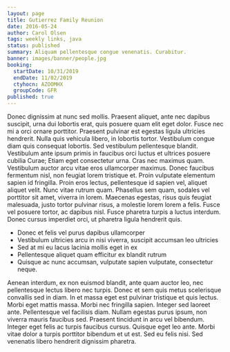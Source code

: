 ```yaml
---
layout: page
title: Gutierrez Family Reunion
date: 2016-05-24
author: Carol Olsen
tags: weekly links, java
status: published
summary: Aliquam pellentesque congue venenatis. Curabitur.
banner: images/banner/people.jpg
booking:
  startDate: 10/31/2019
  endDate: 11/02/2019
  ctyhocn: AZOOMHX
  groupCode: GFR
published: true
---
```

Donec dignissim at nunc sed mollis. Praesent aliquet, ante nec dapibus suscipit, urna dui lobortis erat, quis posuere quam elit eget dolor. Fusce nec mi a orci ornare porttitor. Praesent pulvinar est egestas ligula ultricies hendrerit. Nulla quis vehicula libero, in lobortis tortor. Vestibulum congue diam quis consequat lobortis. Sed vestibulum pellentesque blandit. Vestibulum ante ipsum primis in faucibus orci luctus et ultrices posuere cubilia Curae;
Etiam eget consectetur urna. Cras nec maximus quam. Vestibulum auctor arcu vitae eros ullamcorper maximus. Donec faucibus fermentum nisl, non feugiat lorem tristique et. Proin vulputate elementum sapien id fringilla. Proin eros lectus, pellentesque id sapien vel, aliquet aliquet velit. Nunc vitae rutrum quam. Phasellus sem quam, sodales vel porttitor sit amet, viverra in lorem. Maecenas egestas, risus quis feugiat malesuada, justo tortor pulvinar risus, a molestie lorem lorem a felis. Fusce vel posuere tortor, ac dapibus nisl. Fusce pharetra turpis a luctus interdum. Donec cursus imperdiet orci, ut pharetra ligula hendrerit quis.

* Donec et felis vel purus dapibus ullamcorper
* Vestibulum ultricies arcu in nisi viverra, suscipit accumsan leo ultricies
* Sed at mi eu lacus lacinia mollis eget in ex
* Pellentesque aliquet quam efficitur ex blandit rutrum
* Quisque ac nunc accumsan, vulputate sapien vulputate, consectetur neque.

Aenean interdum, ex non euismod blandit, ante quam auctor leo, nec pellentesque lectus libero nec turpis. Donec et sem quis metus scelerisque convallis sed in diam. In et massa eget est pulvinar tristique et quis lectus. Morbi eget mattis massa. Morbi nec fringilla sapien. Integer sed laoreet ante. Pellentesque vel facilisis diam. Nullam egestas purus ipsum, non viverra mauris faucibus sed. Praesent tincidunt in arcu vel bibendum. Integer eget felis ac turpis faucibus cursus. Quisque eget leo ante. Morbi vitae dolor a turpis porttitor bibendum et ut est. Sed eu felis nisi. Sed venenatis libero hendrerit dignissim pharetra.
